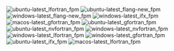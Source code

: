  ![ubuntu-latest_lfortran_fpm](https://img.shields.io/badge/ubuntu--latest_lfortran_fpm-failing-red) ![ubuntu-latest_flang-new_fpm](https://img.shields.io/badge/ubuntu--latest_flang--new_fpm-failing-red) ![windows-latest_flang-new_fpm](https://img.shields.io/badge/windows--latest_flang--new_fpm-failing-red) ![windows-latest_ifx_fpm](https://img.shields.io/badge/windows--latest_ifx_fpm-failing-red) ![macos-latest_gfortran_fpm](https://img.shields.io/badge/macos--latest_gfortran_fpm-failing-red) ![ubuntu-latest_gfortran_fpm](https://img.shields.io/badge/ubuntu--latest_gfortran_fpm-failing-red) ![ubuntu-latest_nvfortran_fpm](https://img.shields.io/badge/ubuntu--latest_nvfortran_fpm-failing-red) ![windows-latest_nvfortran_fpm](https://img.shields.io/badge/windows--latest_nvfortran_fpm-failing-red) ![windows-latest_lfortran_fpm](https://img.shields.io/badge/windows--latest_lfortran_fpm-failing-red) ![windows-latest_gfortran_fpm](https://img.shields.io/badge/windows--latest_gfortran_fpm-failing-red) ![ubuntu-latest_ifx_fpm](https://img.shields.io/badge/ubuntu--latest_ifx_fpm-failing-red) ![macos-latest_lfortran_fpm](https://img.shields.io/badge/macos--latest_lfortran_fpm-failing-red)
